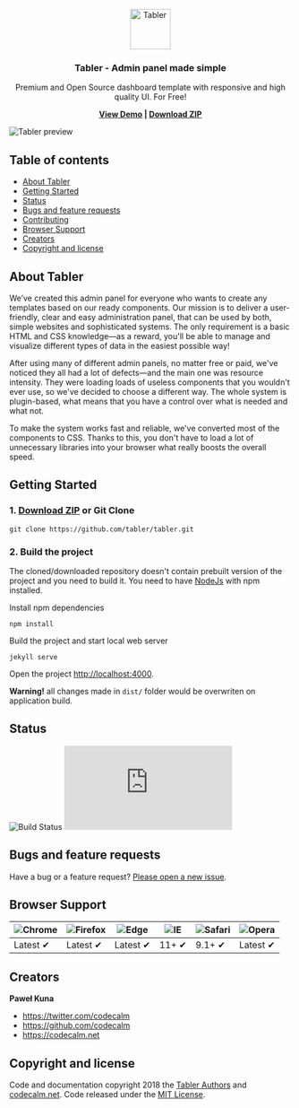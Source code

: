 <p align="center">
  <a href="https://tabler.github.io/">
    <img src="https://tabler.github.io/assets/images/logo-default.svg" alt="Tabler" width="72" height="72">
  </a>

  <h3 align="center">Tabler - Admin panel made simple</h3>

  <p align="center">
    Premium and Open Source dashboard template with responsive and high quality UI. For Free!
  </p>
  
  <p align="center">
    <strong>
      <a href="https://tabler.github.io/demo/">View Demo</a> | <a href="https://github.com/tabler/tabler/archive/master.zip">Download ZIP</a>
    </strong>
  </p>
</p>

![Tabler preview](https://tabler.github.io/assets/images/dashboard.png)

## Table of contents

- [About Tabler](#about-tabler)
- [Getting Started](#getting-started)
- [Status](#status)
- [Bugs and feature requests](#bugs-and-feature-requests)
- [Contributing](#contributing)
- [Browser Support](#browser-support)
- [Creators](#creators)
- [Copyright and license](#copyright-and-license)


## About Tabler

We’ve created this admin panel for everyone who wants to create any templates based on our ready components. Our mission is to deliver a user-friendly, clear and easy administration panel, that can be used by both, simple websites and sophisticated systems. The only requirement is a basic HTML and CSS knowledge—as a reward, you'll be able to manage and visualize different types of data in the easiest possible way!

After using many of different admin panels, no matter free or paid, we've noticed they all had a lot of defects—and the main one was resource intensity.
They were loading loads of useless components that you wouldn't ever use, so we've decided to choose a different way. The whole system is plugin-based, what means that you have a control over what is needed and what not.

To make the system works fast and reliable, we've converted most of the components to CSS. Thanks to this, you don't have to load a lot of unnecessary libraries into your browser what really boosts the overall speed.

## Getting Started

### 1. [Download ZIP](https://github.com/tabler/tabler/archive/master.zip) or Git Clone

```
git clone https://github.com/tabler/tabler.git
```

### 2. Build the project

The cloned/downloaded repository doesn't contain prebuilt version of the project and you need to build it. You need to have [NodeJs](https://nodejs.org/en/) with npm installed.

Install npm dependencies 
```
npm install
```

Build the project and start local web server
```
jekyll serve
```

Open the project [http://localhost:4000](http://localhost:4000).

**Warning!** all changes made in ```dist/``` folder would be overwriten on application build.


## Status

![Build Status](https://app.buddy.works/codecalm/tabler/pipelines/pipeline/125783/badge.svg?token=1ab151000ecf8700a90dd4d0d7184945d439d2642679b257092d16e76a45dce4)
![CSS gzip size](http://img.badgesize.io/tabler/tabler/dev/dist/assets/css/dashboard.min.css?compression=gzip&label=CSS+gzip+size)

## Bugs and feature requests

Have a bug or a feature request? [Please open a new issue](https://github.com/tabler/tabler/issues/new).

## Browser Support

![Chrome](https://raw.github.com/alrra/browser-logos/master/src/chrome/chrome_48x48.png) | ![Firefox](https://raw.github.com/alrra/browser-logos/master/src/firefox/firefox_48x48.png) | ![Edge](https://raw.github.com/alrra/browser-logos/master/src/edge/edge_48x48.png) | ![IE](https://raw.github.com/alrra/browser-logos/master/src/archive/internet-explorer_9-11/internet-explorer_9-11_48x48.png) | ![Safari](https://raw.github.com/alrra/browser-logos/master/src/safari/safari_48x48.png) | ![Opera](https://raw.github.com/alrra/browser-logos/master/src/opera/opera_48x48.png)
--- | --- | --- | --- | --- | --- |
Latest ✔ | Latest ✔ | Latest ✔ | 11+ ✔ | 9.1+ ✔ | Latest ✔ |

## Creators

**Paweł Kuna**

- <https://twitter.com/codecalm>
- <https://github.com/codecalm>
- <https://codecalm.net>

## Copyright and license

Code and documentation copyright 2018 the [Tabler Authors](https://github.com/tabler/tabler/graphs/contributors) and [codecalm.net](https://codecalm.net). Code released under the [MIT License](https://github.com/tabler/tabler/blob/master/LICENSE).